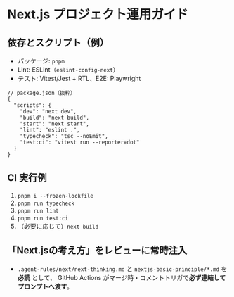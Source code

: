 # Next.js プロジェクト運用ガイド

## 依存とスクリプト（例）
- パッケージ: `pnpm`
- Lint: ESLint（`eslint-config-next`）
- テスト: Vitest/Jest + RTL、E2E: Playwright

```jsonc
// package.json（抜粋）
{
  "scripts": {
    "dev": "next dev",
    "build": "next build",
    "start": "next start",
    "lint": "eslint .",
    "typecheck": "tsc --noEmit",
    "test:ci": "vitest run --reporter=dot"
  }
}
```

## CI 実行例
1) `pnpm i --frozen-lockfile`
2) `pnpm run typecheck`
3) `pnpm run lint`
4) `pnpm run test:ci`
5) （必要に応じて）`next build`

## 「Next.jsの考え方」をレビューに常時注入
- `.agent-rules/next/next-thinking.md` と `nextjs-basic-principle/*.md` を **必読** として、
  GitHub Actions がマージ時・コメントトリガで**必ず連結してプロンプトへ渡す**。
